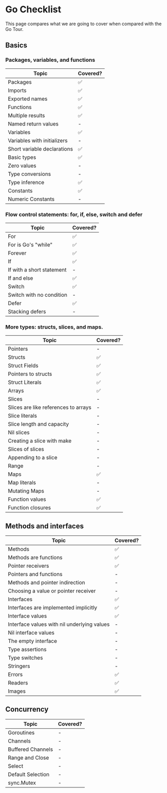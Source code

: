 # Go Checklist

This page compares what we are going to cover when compared with the Go Tour.

## Basics

### Packages, variables, and functions

| Topic | Covered?|
|-------|----------|
|Packages|✅|
|Imports|✅|
|Exported names|✅|
|Functions|✅|
|Multiple results|✅|
|Named return values| - |
|Variables|✅|
|Variables with initializers|-|
|Short variable declarations|✅|
|Basic types|✅|
|Zero values|-|
|Type conversions|-|
|Type inference|✅|
|Constants|✅|
|Numeric Constants|-|

### Flow control statements: for, if, else, switch and defer

| Topic | Covered?|
|-------|----------|
|For|✅|
|For is Go's "while"|✅|
|Forever|✅|
|If|✅|
|If with a short statement|-|
|If and else|✅|
|Switch|✅|
|Switch with no condition|-|
|Defer|✅|
|Stacking defers|-|

### More types: structs, slices, and maps.

| Topic | Covered?|
|-------|----------|
|Pointers|-|
|Structs|✅|
|Struct Fields|✅|
|Pointers to structs|✅|
|Struct Literals|✅|
|Arrays|✅|
|Slices|-|
|Slices are like references to arrays|-|
|Slice literals|-|
|Slice length and capacity|-|
|Nil slices|-|
|Creating a slice with make|-|
|Slices of slices|-|
|Appending to a slice|-|
|Range|-|
|Maps|✅|
|Map literals|-|
|Mutating Maps|-|
|Function values|✅|
|Function closures|✅|

## Methods and interfaces

| Topic | Covered?|
|-------|---------|
|Methods|✅|
|Methods are functions|✅|
|Pointer receivers|✅|
|Pointers and functions|-|
|Methods and pointer indirection|-|
|Choosing a value or pointer receiver|-|
|Interfaces|✅|
|Interfaces are implemented implicitly|✅|
|Interface values|✅|
|Interface values with nil underlying values|-|
|Nil interface values|-|
|The empty interface|-|
|Type assertions|-|
|Type switches|-|
|Stringers|-|
|Errors|✅|
|Readers|✅|
|Images|✅|

## Concurrency

| Topic | Covered?|
|-------|---------|
|Goroutines|-|
|Channels|-|
|Buffered Channels|-|
|Range and Close|-|
|Select|-|
|Default Selection|-|
|sync.Mutex|-|

